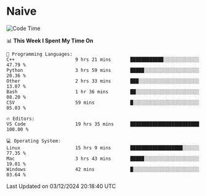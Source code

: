 # Naive
<!-- ## 日拱一卒，功不唐捐 -->
<!-- [![GitHub Streak](https://streak-stats.demolab.com/?user=XiaoXKKK)](https://git.io/streak-stats) -->
<!--START_SECTION:waka-->
![Code Time](http://img.shields.io/badge/Code%20Time-91%20hrs%2053%20mins-blue)

📊 **This Week I Spent My Time On** 

```text
💬 Programming Languages: 
C++                      9 hrs 21 mins       ████████████░░░░░░░░░░░░░   47.79 % 
Python                   3 hrs 59 mins       █████░░░░░░░░░░░░░░░░░░░░   20.36 % 
Other                    2 hrs 33 mins       ███░░░░░░░░░░░░░░░░░░░░░░   13.07 % 
Bash                     1 hr 36 mins        ██░░░░░░░░░░░░░░░░░░░░░░░   08.20 % 
CSV                      59 mins             █░░░░░░░░░░░░░░░░░░░░░░░░   05.03 % 

🔥 Editors: 
VS Code                  19 hrs 35 mins      █████████████████████████   100.00 % 

💻 Operating System: 
Linux                    15 hrs 9 mins       ███████████████████░░░░░░   77.35 % 
Mac                      3 hrs 43 mins       █████░░░░░░░░░░░░░░░░░░░░   19.01 % 
Windows                  42 mins             █░░░░░░░░░░░░░░░░░░░░░░░░   03.64 % 
```


 Last Updated on 03/12/2024 20:18:40 UTC
<!--END_SECTION:waka-->
